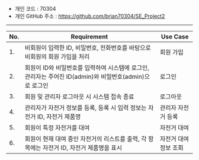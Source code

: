 - 개인 코드 : 70304
- 개인 GitHub 주소 : https://github.com/brian70304/SE_Project2

---
|No. | Requirement| Use Case|
|--------|------|--------|
|1. | 비회원이 입력한 ID, 비밀번호, 전화번호를 바탕으로 비회원의 회원 가입을 처리 |회원 가입|
|2. | 회원이 ID와 비밀번호를 입력하여 시스템에 로그인, 관리자는 주어진 ID(admin)와 비밀번호(admin)으로 로그인 | 로그인 | 
|3. | 회원 및 관리자 로그아웃 시 시스템 접속 종료 | 로그아웃|
|4. | 관리자가 자전거 정보를 등록, 등록 시 입력 정보는 자전거 ID, 자전거 제품명 | 관리자 자전거 등록 |
|5. | 회원이 특정 자전거를 대여 | 자전거 대여|
|6. | 회원이 현재 대여 중인 자전거의 리스트를 출력, 각 항목에는 자전거 ID, 자전거 제품명을 표시 |자전거 대여 정보 조회|
